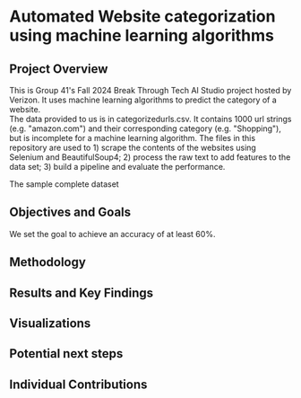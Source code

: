 # Automated Website categorization using machine learning algorithms
## Project Overview
This is Group 41's Fall 2024 Break Through Tech AI Studio project hosted by Verizon. It uses machine learning algorithms to predict the category of a website.<br />
The data provided to us is in categorizedurls.csv. It contains 1000 url strings (e.g. "amazon.com") and their corresponding category (e.g. "Shopping"), but is incomplete for a machine learning algorithm. The files in this repository are used to 1) scrape the contents of the websites using Selenium and BeautifulSoup4; 2) process the raw text to add features to the data set; 3) build a pipeline and evaluate the performance.<br />

The sample complete dataset 

## Objectives and Goals
We set the goal to achieve an accuracy of at least 60%.

## Methodology


## Results and Key Findings


## Visualizations


## Potential next steps


## Individual Contributions

